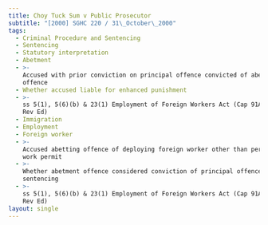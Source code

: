 ```yaml
---
title: Choy Tuck Sum v Public Prosecutor
subtitle: "[2000] SGHC 220 / 31\_October\_2000"
tags:
  - Criminal Procedure and Sentencing
  - Sentencing
  - Statutory interpretation
  - Abetment
  - >-
    Accused with prior conviction on principal offence convicted of abetment
    offence
  - Whether accused liable for enhanced punishment
  - >-
    ss 5(1), 5(6)(b) & 23(1) Employment of Foreign Workers Act (Cap 91A, 1997
    Rev Ed)
  - Immigration
  - Employment
  - Foreign worker
  - >-
    Accused abetting offence of deploying foreign worker other than permitted by
    work permit
  - >-
    Whether abetment offence considered conviction of principal offence for
    sentencing
  - >-
    ss 5(1), 5(6)(b) & 23(1) Employment of Foreign Workers Act (Cap 91A, 1997
    Rev Ed)
layout: single
---
```


